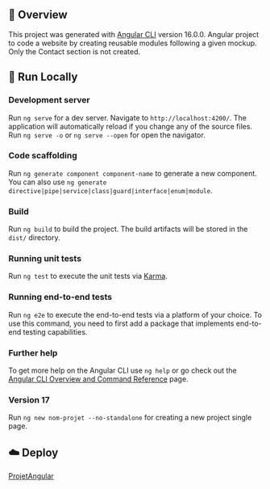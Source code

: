 ## 📌 Overview

This project was generated with [Angular CLI](https://github.com/angular/angular-cli) version 16.0.0. 
Angular project to code a website by creating reusable modules following a given mockup. Only the Contact section is not created.


## 🚀 Run Locally

### Development server

Run `ng serve` for a dev server. Navigate to `http://localhost:4200/`. The application will automatically reload if you change any of the source files.
Run `ng serve -o` or `ng serve --open` for open the navigator.

### Code scaffolding

Run `ng generate component component-name` to generate a new component. You can also use `ng generate directive|pipe|service|class|guard|interface|enum|module`.

### Build

Run `ng build` to build the project. The build artifacts will be stored in the `dist/` directory.

### Running unit tests

Run `ng test` to execute the unit tests via [Karma](https://karma-runner.github.io).

### Running end-to-end tests

Run `ng e2e` to execute the end-to-end tests via a platform of your choice. To use this command, you need to first add a package that implements end-to-end testing capabilities.

### Further help

To get more help on the Angular CLI use `ng help` or go check out the [Angular CLI Overview and Command Reference](https://angular.io/cli) page.

### Version 17

Run `ng new nom-projet --no-standalone` for creating a new project single page.


## ☁️ Deploy

[ProjetAngular]( https://step-exercice.vercel.app/ )


